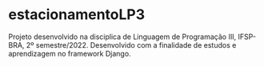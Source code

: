 # estacionamentoLP3
Projeto desenvolvido na disciplica de Linguagem de Programação III, IFSP-BRA, 2º semestre/2022. Desenvolvido com a finalidade de estudos e aprendizagem no framework Django.
